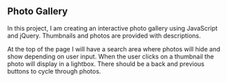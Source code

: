 ## Photo Gallery

In this project, I am creating an interactive photo gallery using JavaScript and jQuery. Thumbnails and photos are provided with descriptions.

At the top of the page I will have a search area where photos will hide and show depending on user input. When the user clicks on a thumbnail the photo will display in a lightbox. There should be a back and previous buttons to cycle through photos.

